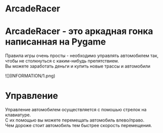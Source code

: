# ArcadeRacer
<h1>ArcadeRacer - это аркадная гонка написанная на Pygame</h1>
<p>
  Правила игры очень просты - необходимо управлять автомобилем так, чтобы не столкнуться с каким-нибудь препятствием. <br>
  Вы можете заработать деньги и купить новые трассы и автомобили
</p>
![](INFORMATION/1.png)
<h1>Управление</h1>
<p>
Управление автомобилем осуществляется с помошью стрелок на клавиатуре.<br>
С их помощью вы можете перемещать автомобиль влево/право.<br>
Чем дороже стоит автомобиль тем быстрее скорость перемещения.<br>
</p>
